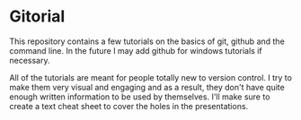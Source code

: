
# Gitorial

This repository contains a few tutorials on the basics of git, github and the command line. In the future I may add github for windows tutorials if necessary.

All of the tutorials are meant for people totally new to version control. I try to make them very visual and engaging and as a result, they don't have quite enough written information to be used  by themselves. I'll make sure to create a text cheat sheet to cover the holes in the presentations.
